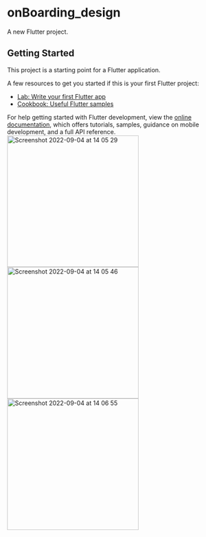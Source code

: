 # onBoarding_design

A new Flutter project.

## Getting Started

This project is a starting point for a Flutter application.

A few resources to get you started if this is your first Flutter project:

- [Lab: Write your first Flutter app](https://docs.flutter.dev/get-started/codelab)
- [Cookbook: Useful Flutter samples](https://docs.flutter.dev/cookbook)

For help getting started with Flutter development, view the
[online documentation](https://docs.flutter.dev/), which offers tutorials,
samples, guidance on mobile development, and a full API reference.
<img width="306"  alt="Screenshot 2022-09-04 at 14 05 29" src="https://user-images.githubusercontent.com/77323680/188315015-c427935a-1d1d-4fef-ba47-f57b3e9f833b.png"> <img width="306" alt="Screenshot 2022-09-04 at 14 05 46" src="https://user-images.githubusercontent.com/77323680/188315026-87ade5cc-18a2-408a-a45d-79ad36537409.png"> <img width="306" alt="Screenshot 2022-09-04 at 14 06 55" src="https://user-images.githubusercontent.com/77323680/188315095-a4fe7962-3075-4241-9d5f-7e268fb9f082.png">
